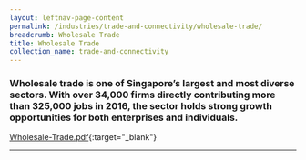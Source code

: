 ```yaml
---
layout: leftnav-page-content
permalink: /industries/trade-and-connectivity/wholesale-trade/
breadcrumb: Wholesale Trade
title: Wholesale Trade
collection_name: trade-and-connectivity
---
```


### Wholesale trade is one of Singapore’s largest and most diverse sectors. With over 34,000 firms directly contributing more than 325,000 jobs in 2016, the sector holds strong growth opportunities for both enterprises and individuals.

[Wholesale-Trade.pdf](/images/PDF/Trade-and-Connectivity/Wholesale-Trade.pdf){:target="_blank"}

---